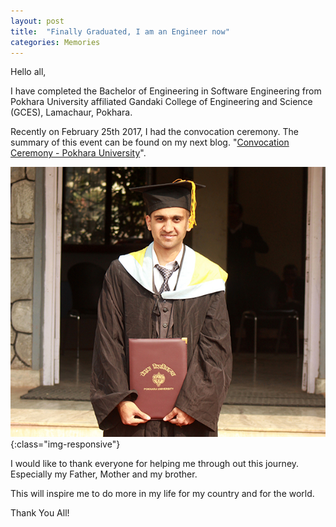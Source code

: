 ```yaml
---
layout: post
title:  "Finally Graduated, I am an Engineer now"
categories: Memories
---
```

Hello all,

I have completed the Bachelor of Engineering in Software Engineering from Pokhara University affiliated Gandaki College of Engineering and Science (GCES), Lamachaur, Pokhara.

Recently on February 25th 2017, I had the convocation ceremony. The summary of this event can be found on my next blog. "<a href="https://sudeepspeaks.wordpress.com/2017/02/26/convocation-ceremony-pokhara-university-2017/">Convocation Ceremony - Pokhara University</a>".

![Sudeep Acharya Graduation](/assets/post-images/2017/sudeep_acharya_graduation_photo1.jpg){:class="img-responsive"}

I would like to thank everyone for helping me through out this journey. Especially my Father, Mother and my brother.

This will inspire me to do more in my life for my country and for the world.

Thank You All!

